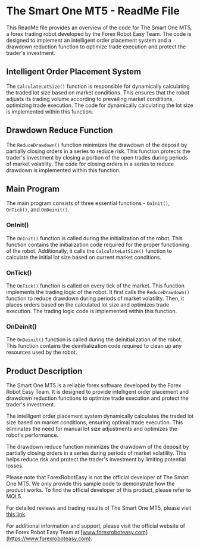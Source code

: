 # The Smart One MT5 - ReadMe File

This ReadMe file provides an overview of the code for The Smart One MT5, a forex trading robot developed by the Forex Robot Easy Team. The code is designed to implement an intelligent order placement system and a drawdown reduction function to optimize trade execution and protect the trader's investment.

## Intelligent Order Placement System

The `CalculateLotSize()` function is responsible for dynamically calculating the traded lot size based on market conditions. This ensures that the robot adjusts its trading volume according to prevailing market conditions, optimizing trade execution. The code for dynamically calculating the lot size is implemented within this function.

## Drawdown Reduce Function

The `ReduceDrawdown()` function minimizes the drawdown of the deposit by partially closing orders in a series to reduce risk. This function protects the trader's investment by closing a portion of the open trades during periods of market volatility. The code for closing orders in a series to reduce drawdown is implemented within this function.

## Main Program

The main program consists of three essential functions - `OnInit()`, `OnTick()`, and `OnDeinit()`.

### OnInit()

The `OnInit()` function is called during the initialization of the robot. This function contains the initialization code required for the proper functioning of the robot. Additionally, it calls the `CalculateLotSize()` function to calculate the initial lot size based on current market conditions.

### OnTick()

The `OnTick()` function is called on every tick of the market. This function implements the trading logic of the robot. It first calls the `ReduceDrawdown()` function to reduce drawdown during periods of market volatility. Then, it places orders based on the calculated lot size and optimizes trade execution. The trading logic code is implemented within this function.

### OnDeinit()

The `OnDeinit()` function is called during the deinitialization of the robot. This function contains the deinitialization code required to clean up any resources used by the robot.

## Product Description

The Smart One MT5 is a reliable forex software developed by the Forex Robot Easy Team. It is designed to provide intelligent order placement and drawdown reduction functions to optimize trade execution and protect the trader's investment.

The intelligent order placement system dynamically calculates the traded lot size based on market conditions, ensuring optimal trade execution. This eliminates the need for manual lot size adjustments and optimizes the robot's performance.

The drawdown reduce function minimizes the drawdown of the deposit by partially closing orders in a series during periods of market volatility. This helps reduce risk and protect the trader's investment by limiting potential losses.

Please note that ForexRobotEasy is not the official developer of The Smart One MT5. We only provide this sample code to demonstrate how the product works. To find the official developer of this product, please refer to MQL5.

For detailed reviews and trading results of The Smart One MT5, please visit [this link](https://forexroboteasy.com/forex-robot-review/review-the-smart-one-mt5-a-reliable-forex-software-for-eurusd-h1-trading/).

For additional information and support, please visit the official website of the Forex Robot Easy Team at [www.forexroboteasy.com](https://www.forexroboteasy.com).
